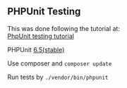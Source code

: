 PHPUnit Testing
---------------

This was done following the tutorial at:  
[PhpUnit testing tutorial](https://jtreminio.com/2013/03/unit-testing-tutorial-introduction-to-phpunit/)  

PHPUnit [6.5(stable)](https://phpunit.de/manual/6.5/en/index.html)  

Use composer and `composer update`  

Run tests by `./vendor/bin/phpunit`  